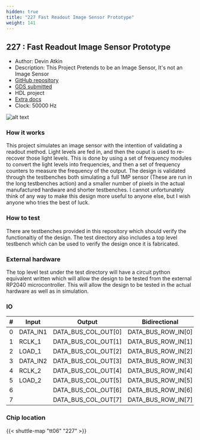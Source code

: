 ```yaml
---
hidden: true
title: "227 Fast Readout Image Sensor Prototype"
weight: 141
---
```


## 227 : Fast Readout Image Sensor Prototype

* Author: Devin Atkin
* Description: This Project Pretends to be an Image Sensor, It's not an Image Sensor
* [GitHub repository](https://github.com/devinatkin/tt06-fastreadout)
* [GDS submitted](https://github.com/devinatkin/tt06-fastreadout/actions/runs/8743717805)
* HDL project
* [Extra docs](None)
* Clock: 50000 Hz

<!---

This file is used to generate your project datasheet. Please fill in the information below and delete any unused
sections.

You can also include images in this folder and reference them in the markdown. Each image must be less than
512 kb in size, and the combined size of all images must be less than 1 MB.
-->


![alt text](Logo.png)

### How it works

This project simulates an image sensor with the intention of validating a readout method. Light levels are fed in, and then the ouput is used to re-recover those light levels. This is done by using a set of frequency modules to convert the light levels into frequencies, and then a set of frequency counters to measure the frequency of the output. The design is validated through the testbenches both simulating a full 1MP sensor (These are run in the long testbenches action) and a smaller number of pixels in the actual manufactured hardware and shorter testbenches. I cannot unfortunately think of any way to make this design more useful to anyone else, but I wish anyone who tries the best of luck.

### How to test

There are testbenches provided in this repository which should verify the functionaltiy of the design. The test directory also includes a top level testbench which can be used to verify the design once it is fabricated.

### External hardware

The top level test under the test directory will have a circuit python equivalent written which will allow the design to be tested from the external RP2040 microcontroller. This will allow the design to be tested in the actual hardware as well as in simulation.


### IO

| # | Input          | Output         | Bidirectional   |
| - | -------------- | -------------- | --------------- |
| 0 | DATA_IN1 | DATA_BUS_COL_OUT[0] | DATA_BUS_ROW_IN[0] |
| 1 | RCLK_1 | DATA_BUS_COL_OUT[1] | DATA_BUS_ROW_IN[1] |
| 2 | LOAD_1 | DATA_BUS_COL_OUT[2] | DATA_BUS_ROW_IN[2] |
| 3 | DATA_IN2 | DATA_BUS_COL_OUT[3] | DATA_BUS_ROW_IN[3] |
| 4 | RCLK_2 | DATA_BUS_COL_OUT[4] | DATA_BUS_ROW_IN[4] |
| 5 | LOAD_2 | DATA_BUS_COL_OUT[5] | DATA_BUS_ROW_IN[5] |
| 6 |  | DATA_BUS_COL_OUT[6] | DATA_BUS_ROW_IN[6] |
| 7 |  | DATA_BUS_COL_OUT[7] | DATA_BUS_ROW_IN[7] |

### Chip location

{{< shuttle-map "tt06" "227" >}}
